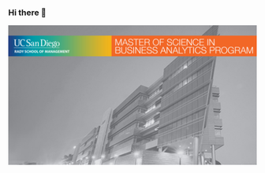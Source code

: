### Hi there 👋
![alt text](https://github.com/Anjankumar-Krishnan/Anjankumar-Krishnan/blob/main/Zoom-BG-MSBA.jpg?raw=true)

<!--
**Anjankumar-Krishnan/Anjankumar-Krishnan** is a ✨ _special_ ✨ repository because its `README.md` (this file) appears on your GitHub profile.

Here are some ideas to get you started:

- 🔭 I’m currently working on ...
- 🌱 I’m currently learning ...
- 👯 I’m looking to collaborate on ...
- 🤔 I’m looking for help with ...
- 💬 Ask me about ...
- 📫 How to reach me: ...
- 😄 Pronouns: ...
- ⚡ Fun fact: ...
-->
